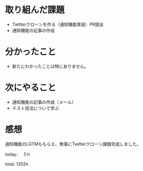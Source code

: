 #  取り組んだ課題
- Twitterクローンを作る（通知機能実装）PR提出
- 通知機能の記事の作成


# 分かったこと
- 新たにわかったことは特にありません。

  
# 次にやること
- 通知機能の記事の作成（メール）
- テスト技法について学ぶ



# 感想
通知機能のLGTMももらえ、無事にTwitterクローン課題完成しました。

today: 　５h

total: 1352h
